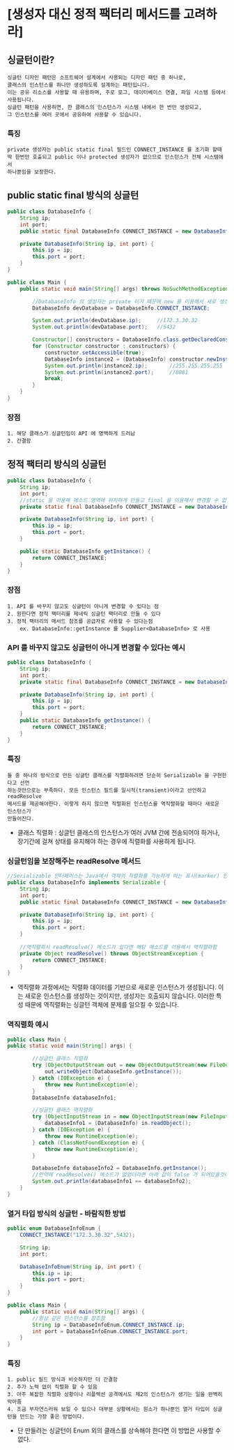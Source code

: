 # [생성자 대신 정적 팩터리 메서드를 고려하라]

## 싱글턴이란?

    싱글턴 디자인 패턴은 소프트웨어 설계에서 사용되는 디자인 패턴 중 하나로, 
    클래스의 인스턴스를 하나만 생성하도록 설계하는 패턴입니다. 
    이는 공유 리소스를 사용할 때 유용하며, 주로 로그, 데이터베이스 연결, 파일 시스템 등에서 사용됩니다. 
    싱글턴 패턴을 사용하면, 한 클래스의 인스턴스가 시스템 내에서 한 번만 생성되고, 
    그 인스턴스를 여러 곳에서 공유하여 사용할 수 있습니다.

### 특징
    private 생성자는 public static final 필드인 CONNECT_INSTANCE 를 초기화 할때
    딱 한번만 호출되고 public 이나 protected 생성자가 없으므로 인스턴스가 전체 시스템에서 
    하나뿐임을 보장한다.

## public static final 방식의 싱글턴
```JAVA
public class DatabaseInfo {
    String ip;
    int port;
    public static final DatabaseInfo CONNECT_INSTANCE = new DatabaseInfo("172.3.30.32",5432);

    private DatabaseInfo(String ip, int port) {
        this.ip = ip;
        this.port = port;
    }
}

public class Main {
    public static void main(String[] args) throws NoSuchMethodException, InvocationTargetException, InstantiationException, IllegalAccessException {

        //DatabaseInfo 의 생성자는 private 이기 때문에 new 를 이용해서 새로 생성할 수 없으며 오직 메모리에 저장되어있는 인스턴스를 가져올 수 밖에 없음
        DatabaseInfo devDatabase = DatabaseInfo.CONNECT_INSTANCE;

        System.out.println(devDatabase.ip);     //172.3.30.32
        System.out.println(devDatabase.port);   //5432

        Constructor[] constructors = DatabaseInfo.class.getDeclaredConstructors();
        for (Constructor constructor : constructors) {
            constructor.setAccessible(true);
            DatabaseInfo instance2 = (DatabaseInfo) constructor.newInstance("255.255.255.255",8081);
            System.out.println(instance2.ip);       //255.255.255.255
            System.out.println(instance2.port);     //8081
            break;
        }
    }
}
```
### 장점
    1. 해당 클래스가 싱글턴임이 API 에 명백하게 드러남
    2. 간결함

## 정적 팩터리 방식의 싱글턴
```JAVA
public class DatabaseInfo {
    String ip;
    int port;
    //static 을 이용해 메소드 영역에 위치하게 만들고 final 을 이용해서 변경할 수 없도록 설정함
    private static final DatabaseInfo CONNECT_INSTANCE = new DatabaseInfo("172.3.30.32",5432);

    private DatabaseInfo(String ip, int port) {
        this.ip = ip;
        this.port = port;
    }

    public static DatabaseInfo getInstance() {
        return CONNECT_INSTANCE;
    }
}
```
### 장점
    1. API 를 바꾸지 않고도 싱글턴이 아니게 변경할 수 있다는 점
    2. 원한다면 정적 팩터리를 제네릭 싱글턴 팩터리로 만들 수 있다
    3. 정적 팩터리의 메서드 참조를 공급자로 사용할 수 있다는점
        ex. DatabaseInfo::getInstance 를 Supplier<DatabaseInfo> 로 사용

### API 를 바꾸지 않고도 싱글턴이 아니게 변경할 수 있다는 예시
```JAVA
public class DatabaseInfo {
    String ip;
    int port;
    private static final DatabaseInfo CONNECT_INSTANCE = new DatabaseInfo("172.3.30.32",5432);

    private DatabaseInfo(String ip, int port) {
        this.ip = ip;
        this.port = port;
    }
    public static DatabaseInfo getInstance() {
        return CONNECT_INSTANCE;
    }
}
```

### 특징
    둘 중 하나의 방식으로 만든 싱글턴 클래스를 직렬화하려면 단순히 Serializable 을 구현한다고 선언
    하는것만으로는 부족하다. 모든 인스턴스 필드를 일시적(transient)이라고 선언하고 readResolve
    메서드를 제공해야한다. 이렇게 하지 않으면 직렬화된 인스턴스를 역직렬화할 때마다 새로운 인스턴스가
    만들어진다.

* 클래스 직렬화 : 싱글턴 클래스의 인스턴스가 여러 JVM 간에 전송되어야 하거나, 장기간에 걸쳐 상태를 유지해야 하는 경우에 직렬화를 사용하게 됩니다.


### 싱글턴임을 보장해주는 readResolve 메서드
```JAVA
//Serializable 인터페이스는 Java에서 객체의 직렬화를 가능하게 하는 표시(marker) 인터페이스
public class DatabaseInfo implements Serializable {
    String ip;
    int port;
    public static final DatabaseInfo CONNECT_INSTANCE = new DatabaseInfo("172.3.30.32",5432);

    private DatabaseInfo(String ip, int port) {
        this.ip = ip;
        this.port = port;
    }
    
    //역직렬화시 readResolve() 메소드가 있다면 해당 메소드를 이용해서 역직렬화함
    private Object readResolve() throws ObjectStreamException {
        return CONNECT_INSTANCE;
    }
}
```

* 역직렬화 과정에서는 직렬화 데이터를 기반으로 새로운 인스턴스가 생성됩니다. 이는 새로운 인스턴스를 생성하는 것이지만, 생성자는 호출되지 않습니다. 이러한 특성 때문에 역직렬화는 싱글턴 객체에 문제를 일으킬 수 있습니다.
### 역직렬화 예시
```JAVA
public class Main {
public static void main(String[] args) {

        //싱글턴 클래스 직렬화
        try (ObjectOutputStream out = new ObjectOutputStream(new FileOutputStream("singleton.ser"))) {
            out.writeObject(DatabaseInfo.getInstance());
        } catch (IOException e) {
            throw new RuntimeException(e);
        }
        DatabaseInfo databaseInfo1;

        //싱글턴 클래스 역직렬화
        try (ObjectInputStream in = new ObjectInputStream(new FileInputStream("singleton.ser"))) {
            databaseInfo1 = (DatabaseInfo) in.readObject();
        } catch (IOException e) {
            throw new RuntimeException(e);
        } catch (ClassNotFoundException e) {
            throw new RuntimeException(e);
        }

        DatabaseInfo databaseInfo2 = DatabaseInfo.getInstance();
        //만약에 readResolve() 메소드가 없었더라면 아래 값이 false 가 되어있을것이다.
        System.out.println(databaseInfo1 == databaseInfo2);
    }
}
```
### 열거 타입 방식의 싱글턴 - 바람직한 방법

```JAVA
public enum DatabaseInfoEnum {
    CONNECT_INSTANCE("172.3.30.32",5432);

    String ip;
    int port;

    DatabaseInfoEnum(String ip, int port) {
        this.ip = ip;
        this.port = port;
    }
}

public class Main {
    public static void main(String[] args) {
        //항상 같은 인스턴스를 참조함
        String ip = DatabaseInfoEnum.CONNECT_INSTANCE.ip;
        int port = DatabaseInfoEnum.CONNECT_INSTANCE.port;
    }
}
```

### 특징
    1. public 필드 방식과 비슷하지만 더 간결함
    2. 추가 노력 없이 직렬화 할 수 있음
    3. 아주 복잡한 직렬화 상황이나 리플렉션 공격에서도 제2의 인스턴스가 생기는 일을 완벽히 막아줌
    4. 조금 부자연스러워 보일 수 있으나 대부분 상황에서는 원소가 하나뿐인 열거 타입이 싱글턴을 만드는 가장 좋은 방법이다.

* 단 만들려는 싱글턴이 Enum 외의 클래스를 상속해야 한다면 이 방법은 사용할 수 없다.
